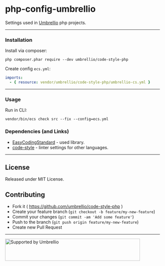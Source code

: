 # php-config-umbrellio

Settings used in [Umbrellio](https://umbrellio.biz) php projects.

---

### Installation

Install via composer:

```shell
php composer.phar require --dev umbrellio/code-style-php
```

Create config `ecs.yml`:

```yaml
imports:
  - { resource: vendor/umbrellio/code-style-php/umbrellio-cs.yml }
```

---

### Usage

Run in CLI:

```
vendor/bin/ecs check src --fix --config=ecs.yml
```

### Dependencies (and Links)

- [EasyCodingStandard](https://github.com/Symplify/EasyCodingStandard) - used library.
- [code-style](https://github.com/umbrellio/code-style) - linter settings for other languages.

---

## License

Released under MIT License.

## Contributing

- Fork it ( https://github.com/umbrellio/code-style-php )
- Create your feature branch (`git checkout -b feature/my-new-feature`)
- Commit your changes (`git commit -am 'Add some feature'`)
- Push to the branch (`git push origin feature/my-new-feature`)
- Create new Pull Request

---

<a href="https://github.com/umbrellio/">
<img style="float: left;" src="https://umbrellio.github.io/Umbrellio/supported_by_umbrellio.svg" alt="Supported by Umbrellio" width="439" height="72">
</a>

